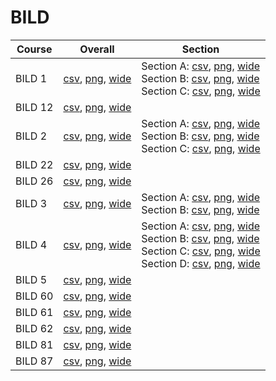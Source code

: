 # BILD

| Course | Overall | Section |
| ------ | ------- | ------- |
| BILD 1 | [csv](https://github.com/UCSD-Historical-Enrollment-Data/2024Winter/blob/main/overall/BILD%201.csv), [png](https://raw.githubusercontent.com/UCSD-Historical-Enrollment-Data/2024Winter/main/plot_overall/BILD%201.png), [wide](https://raw.githubusercontent.com/UCSD-Historical-Enrollment-Data/2024Winter/main/plot_overall_wide/BILD%201.png) | Section A: [csv](https://github.com/UCSD-Historical-Enrollment-Data/2024Winter/blob/main/section/BILD%201_A.csv), [png](https://raw.githubusercontent.com/UCSD-Historical-Enrollment-Data/2024Winter/main/plot_section/BILD%201_A.png), [wide](https://raw.githubusercontent.com/UCSD-Historical-Enrollment-Data/2024Winter/main/plot_section_wide/BILD%201_A.png)<br>Section B: [csv](https://github.com/UCSD-Historical-Enrollment-Data/2024Winter/blob/main/section/BILD%201_B.csv), [png](https://raw.githubusercontent.com/UCSD-Historical-Enrollment-Data/2024Winter/main/plot_section/BILD%201_B.png), [wide](https://raw.githubusercontent.com/UCSD-Historical-Enrollment-Data/2024Winter/main/plot_section_wide/BILD%201_B.png)<br>Section C: [csv](https://github.com/UCSD-Historical-Enrollment-Data/2024Winter/blob/main/section/BILD%201_C.csv), [png](https://raw.githubusercontent.com/UCSD-Historical-Enrollment-Data/2024Winter/main/plot_section/BILD%201_C.png), [wide](https://raw.githubusercontent.com/UCSD-Historical-Enrollment-Data/2024Winter/main/plot_section_wide/BILD%201_C.png) |
| BILD 12 | [csv](https://github.com/UCSD-Historical-Enrollment-Data/2024Winter/blob/main/overall/BILD%2012.csv), [png](https://raw.githubusercontent.com/UCSD-Historical-Enrollment-Data/2024Winter/main/plot_overall/BILD%2012.png), [wide](https://raw.githubusercontent.com/UCSD-Historical-Enrollment-Data/2024Winter/main/plot_overall_wide/BILD%2012.png) |  |
| BILD 2 | [csv](https://github.com/UCSD-Historical-Enrollment-Data/2024Winter/blob/main/overall/BILD%202.csv), [png](https://raw.githubusercontent.com/UCSD-Historical-Enrollment-Data/2024Winter/main/plot_overall/BILD%202.png), [wide](https://raw.githubusercontent.com/UCSD-Historical-Enrollment-Data/2024Winter/main/plot_overall_wide/BILD%202.png) | Section A: [csv](https://github.com/UCSD-Historical-Enrollment-Data/2024Winter/blob/main/section/BILD%202_A.csv), [png](https://raw.githubusercontent.com/UCSD-Historical-Enrollment-Data/2024Winter/main/plot_section/BILD%202_A.png), [wide](https://raw.githubusercontent.com/UCSD-Historical-Enrollment-Data/2024Winter/main/plot_section_wide/BILD%202_A.png)<br>Section B: [csv](https://github.com/UCSD-Historical-Enrollment-Data/2024Winter/blob/main/section/BILD%202_B.csv), [png](https://raw.githubusercontent.com/UCSD-Historical-Enrollment-Data/2024Winter/main/plot_section/BILD%202_B.png), [wide](https://raw.githubusercontent.com/UCSD-Historical-Enrollment-Data/2024Winter/main/plot_section_wide/BILD%202_B.png)<br>Section C: [csv](https://github.com/UCSD-Historical-Enrollment-Data/2024Winter/blob/main/section/BILD%202_C.csv), [png](https://raw.githubusercontent.com/UCSD-Historical-Enrollment-Data/2024Winter/main/plot_section/BILD%202_C.png), [wide](https://raw.githubusercontent.com/UCSD-Historical-Enrollment-Data/2024Winter/main/plot_section_wide/BILD%202_C.png) |
| BILD 22 | [csv](https://github.com/UCSD-Historical-Enrollment-Data/2024Winter/blob/main/overall/BILD%2022.csv), [png](https://raw.githubusercontent.com/UCSD-Historical-Enrollment-Data/2024Winter/main/plot_overall/BILD%2022.png), [wide](https://raw.githubusercontent.com/UCSD-Historical-Enrollment-Data/2024Winter/main/plot_overall_wide/BILD%2022.png) |  |
| BILD 26 | [csv](https://github.com/UCSD-Historical-Enrollment-Data/2024Winter/blob/main/overall/BILD%2026.csv), [png](https://raw.githubusercontent.com/UCSD-Historical-Enrollment-Data/2024Winter/main/plot_overall/BILD%2026.png), [wide](https://raw.githubusercontent.com/UCSD-Historical-Enrollment-Data/2024Winter/main/plot_overall_wide/BILD%2026.png) |  |
| BILD 3 | [csv](https://github.com/UCSD-Historical-Enrollment-Data/2024Winter/blob/main/overall/BILD%203.csv), [png](https://raw.githubusercontent.com/UCSD-Historical-Enrollment-Data/2024Winter/main/plot_overall/BILD%203.png), [wide](https://raw.githubusercontent.com/UCSD-Historical-Enrollment-Data/2024Winter/main/plot_overall_wide/BILD%203.png) | Section A: [csv](https://github.com/UCSD-Historical-Enrollment-Data/2024Winter/blob/main/section/BILD%203_A.csv), [png](https://raw.githubusercontent.com/UCSD-Historical-Enrollment-Data/2024Winter/main/plot_section/BILD%203_A.png), [wide](https://raw.githubusercontent.com/UCSD-Historical-Enrollment-Data/2024Winter/main/plot_section_wide/BILD%203_A.png)<br>Section B: [csv](https://github.com/UCSD-Historical-Enrollment-Data/2024Winter/blob/main/section/BILD%203_B.csv), [png](https://raw.githubusercontent.com/UCSD-Historical-Enrollment-Data/2024Winter/main/plot_section/BILD%203_B.png), [wide](https://raw.githubusercontent.com/UCSD-Historical-Enrollment-Data/2024Winter/main/plot_section_wide/BILD%203_B.png) |
| BILD 4 | [csv](https://github.com/UCSD-Historical-Enrollment-Data/2024Winter/blob/main/overall/BILD%204.csv), [png](https://raw.githubusercontent.com/UCSD-Historical-Enrollment-Data/2024Winter/main/plot_overall/BILD%204.png), [wide](https://raw.githubusercontent.com/UCSD-Historical-Enrollment-Data/2024Winter/main/plot_overall_wide/BILD%204.png) | Section A: [csv](https://github.com/UCSD-Historical-Enrollment-Data/2024Winter/blob/main/section/BILD%204_A.csv), [png](https://raw.githubusercontent.com/UCSD-Historical-Enrollment-Data/2024Winter/main/plot_section/BILD%204_A.png), [wide](https://raw.githubusercontent.com/UCSD-Historical-Enrollment-Data/2024Winter/main/plot_section_wide/BILD%204_A.png)<br>Section B: [csv](https://github.com/UCSD-Historical-Enrollment-Data/2024Winter/blob/main/section/BILD%204_B.csv), [png](https://raw.githubusercontent.com/UCSD-Historical-Enrollment-Data/2024Winter/main/plot_section/BILD%204_B.png), [wide](https://raw.githubusercontent.com/UCSD-Historical-Enrollment-Data/2024Winter/main/plot_section_wide/BILD%204_B.png)<br>Section C: [csv](https://github.com/UCSD-Historical-Enrollment-Data/2024Winter/blob/main/section/BILD%204_C.csv), [png](https://raw.githubusercontent.com/UCSD-Historical-Enrollment-Data/2024Winter/main/plot_section/BILD%204_C.png), [wide](https://raw.githubusercontent.com/UCSD-Historical-Enrollment-Data/2024Winter/main/plot_section_wide/BILD%204_C.png)<br>Section D: [csv](https://github.com/UCSD-Historical-Enrollment-Data/2024Winter/blob/main/section/BILD%204_D.csv), [png](https://raw.githubusercontent.com/UCSD-Historical-Enrollment-Data/2024Winter/main/plot_section/BILD%204_D.png), [wide](https://raw.githubusercontent.com/UCSD-Historical-Enrollment-Data/2024Winter/main/plot_section_wide/BILD%204_D.png) |
| BILD 5 | [csv](https://github.com/UCSD-Historical-Enrollment-Data/2024Winter/blob/main/overall/BILD%205.csv), [png](https://raw.githubusercontent.com/UCSD-Historical-Enrollment-Data/2024Winter/main/plot_overall/BILD%205.png), [wide](https://raw.githubusercontent.com/UCSD-Historical-Enrollment-Data/2024Winter/main/plot_overall_wide/BILD%205.png) |  |
| BILD 60 | [csv](https://github.com/UCSD-Historical-Enrollment-Data/2024Winter/blob/main/overall/BILD%2060.csv), [png](https://raw.githubusercontent.com/UCSD-Historical-Enrollment-Data/2024Winter/main/plot_overall/BILD%2060.png), [wide](https://raw.githubusercontent.com/UCSD-Historical-Enrollment-Data/2024Winter/main/plot_overall_wide/BILD%2060.png) |  |
| BILD 61 | [csv](https://github.com/UCSD-Historical-Enrollment-Data/2024Winter/blob/main/overall/BILD%2061.csv), [png](https://raw.githubusercontent.com/UCSD-Historical-Enrollment-Data/2024Winter/main/plot_overall/BILD%2061.png), [wide](https://raw.githubusercontent.com/UCSD-Historical-Enrollment-Data/2024Winter/main/plot_overall_wide/BILD%2061.png) |  |
| BILD 62 | [csv](https://github.com/UCSD-Historical-Enrollment-Data/2024Winter/blob/main/overall/BILD%2062.csv), [png](https://raw.githubusercontent.com/UCSD-Historical-Enrollment-Data/2024Winter/main/plot_overall/BILD%2062.png), [wide](https://raw.githubusercontent.com/UCSD-Historical-Enrollment-Data/2024Winter/main/plot_overall_wide/BILD%2062.png) |  |
| BILD 81 | [csv](https://github.com/UCSD-Historical-Enrollment-Data/2024Winter/blob/main/overall/BILD%2081.csv), [png](https://raw.githubusercontent.com/UCSD-Historical-Enrollment-Data/2024Winter/main/plot_overall/BILD%2081.png), [wide](https://raw.githubusercontent.com/UCSD-Historical-Enrollment-Data/2024Winter/main/plot_overall_wide/BILD%2081.png) |  |
| BILD 87 | [csv](https://github.com/UCSD-Historical-Enrollment-Data/2024Winter/blob/main/overall/BILD%2087.csv), [png](https://raw.githubusercontent.com/UCSD-Historical-Enrollment-Data/2024Winter/main/plot_overall/BILD%2087.png), [wide](https://raw.githubusercontent.com/UCSD-Historical-Enrollment-Data/2024Winter/main/plot_overall_wide/BILD%2087.png) |  |
